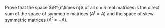 Prove that the space $\R^{n\times n}$ of all $n\times n$ real matrices is the direct sum of the space of symmetric matrices $(A^t=A)$ and the space of skew-symmetric matrices $(A^t=-A)$.